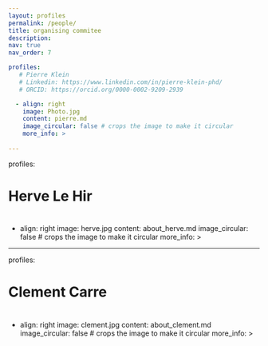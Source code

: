 ```yaml
---
layout: profiles
permalink: /people/
title: organising commitee 
description: 
nav: true
nav_order: 7

profiles:
   # Pierre Klein
   # Linkedin: https://www.linkedin.com/in/pierre-klein-phd/
   # ORCID: https://orcid.org/0000-0002-9209-2939

  - align: right
    image: Photo.jpg
    content: pierre.md
    image_circular: false # crops the image to make it circular
    more_info: >
      
---
```


profiles:
  # Herve Le Hir
  # 

  - align: right
    image: herve.jpg
    content: about_herve.md
    image_circular: false # crops the image to make it circular
    more_info: >
      

---

profiles:
  # Clement Carre
  # 

  - align: right
    image: clement.jpg
    content: about_clement.md
    image_circular: false # crops the image to make it circular
    more_info: >
   


      
